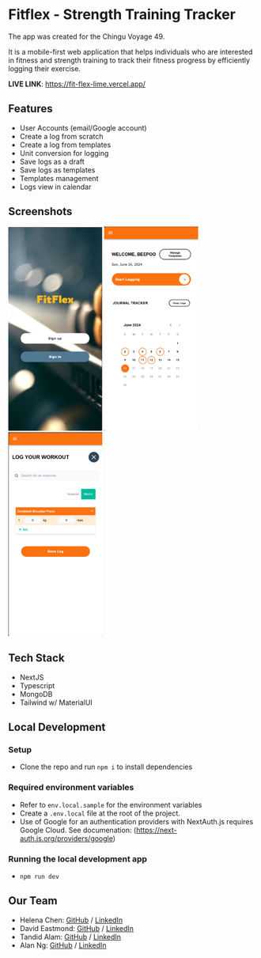 # Fitflex - Strength Training Tracker

The app was created for the Chingu Voyage 49.

It is a mobile-first web application that helps individuals who are interested in fitness and strength training to track their fitness progress by efficiently logging their exercise.

<b>LIVE LINK</b>: https://fit-flex-lime.vercel.app/

## Features

- User Accounts (email/Google account)
- Create a log from scratch
- Create a log from templates
- Unit conversion for logging
- Save logs as a draft
- Save logs as templates
- Templates management
- Logs view in calendar

## Screenshots

<img src="public/images/screenshots/splash.png" width="190" />

<img src="public/images/screenshots/landing.png" width="190"/>

<img src="public/images/screenshots/logging.png" width="190" />

## Tech Stack

- NextJS
- Typescript
- MongoDB
- Tailwind w/ MaterialUI

## Local Development

### Setup

- Clone the repo and run `npm i` to install dependencies

### Required environment variables

- Refer to `env.local.sample` for the environment variables
- Create a `.env.local` file at the root of the project.
- Use of Google for an authentication providers with NextAuth.js requires Google Cloud. See documenation: (https://next-auth.js.org/providers/google)

### Running the local development app

- `npm run dev`

## Our Team

- Helena Chen: [GitHub](https://github.com/helenachen03) / [LinkedIn](https://linkedin.com/in/helenachen0308)
- David Eastmond: [GitHub](https://github.com/davideastmond) / [LinkedIn](https://www.linkedin.com/in/david-eastmond-2783ab18a/)
- Tandid Alam: [GitHub](https://github.com/tandid) / [LinkedIn](https://www.linkedin.com/in/tandidalam/)
- Alan Ng: [GitHub](https://github.com/alancln) / [LinkedIn](https://linkedin.com/in/alan-cln)
